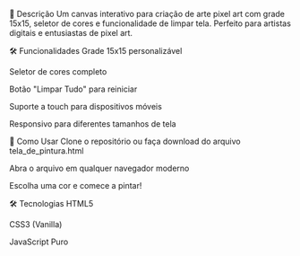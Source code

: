 📝 Descrição
Um canvas interativo para criação de arte pixel art com grade 15x15, seletor de cores e funcionalidade de limpar tela. Perfeito para artistas digitais e entusiastas de pixel art.

🛠️ Funcionalidades
Grade 15x15 personalizável

Seletor de cores completo

Botão "Limpar Tudo" para reiniciar

Suporte a touch para dispositivos móveis

Responsivo para diferentes tamanhos de tela

🚀 Como Usar
Clone o repositório ou faça download do arquivo tela_de_pintura.html

Abra o arquivo em qualquer navegador moderno

Escolha uma cor e comece a pintar!

🛠️ Tecnologias
HTML5

CSS3 (Vanilla)

JavaScript Puro